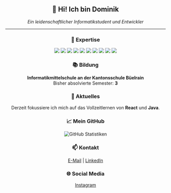 <h2 align="center">👋 Hi! Ich bin Dominik</h2>
<p align="center">
  <i>Ein leidenschaftlicher Informatikstudent und Entwickler</i>
</p>

---

<h3 align="center">🌟 Expertise</h3>
<p align="center">
  <img src="https://img.shields.io/badge/Java-Intermediate-blue" />
  <img src="https://img.shields.io/badge/React-Intermediate-lightblue" />
  <img src="https://img.shields.io/badge/HTML-Proficient-orange" />
  <img src="https://img.shields.io/badge/CSS-Proficient-blueviolet" />
  <img src="https://img.shields.io/badge/Python-Beginner-yellowgreen" />
  <img src="https://img.shields.io/badge/MongoDB-Intermediate-green" />
  <img src="https://img.shields.io/badge/MySQL-Proficient-blue" />
  <img src="https://img.shields.io/badge/NoSQL-Skilled-red" />
  <img src="https://img.shields.io/badge/SpringBoot-Beginner-lightgreen" />
  <img src="https://img.shields.io/badge/Bootstrap-Intermediate-lightgreen" />
</p>

<h3 align="center">📚 Bildung</h3>
<p align="center">
  <b>Informatikmittelschule an der Kantonsschule Büelrain</b><br>
  Bisher absolvierte Semester: <b>3</b>
</p>

<h3 align="center">🔭 Aktuelles</h3>
<p align="center">
  Derzeit fokussiere ich mich auf das Vollzeitlernen von <b>React</b> und <b>Java</b>.
</p>

<h3 align="center">📈 Mein GitHub</h3>
<p align="center">
  <img src="https://github-readme-stats.vercel.app/api?username=thats-dominik" alt="GitHub Statistiken" />
</p>

<h3 align="center">📫 Kontakt</h3>
<p align="center">
  <a href="mailto:dominik@inseratedispo.ch">E-Mail</a> |
  <a href="https://www.linkedin.com/in/dominik-h%C3%A4mmerle-10956221b/">LinkedIn</a>
</p>

<h3 align="center">🌐 Social Media</h3>
<p align="center">
  <a href="https://www.instagram.com/thats.dominik/">Instagram</a>
</p>
